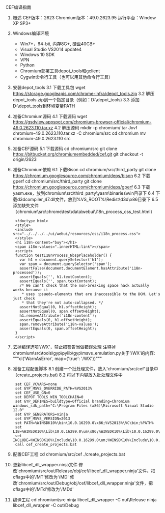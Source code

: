 CEF编译指南

1. 概述
	     CEF版本：2623
   	Chromium版本：49.0.2623.95
	    运行平台：Window XP SP3+

2. Windows编译环境
	* Win7+，64-bit, 内存8G+, 硬盘40GB+
	* Visual Studio VS2014 update4
	* Windows 10 SDK
	* VPN
	* Python
	* Chromium部署工具depot_tools和gclient
	* Cygwin命令行工具（也可以用其他命令行工具）

3. 安装depot_tools
	3.1 下载工具包
		wget https://storage.googleapis.com/chrome-infra/depot_tools.zip
	3.2 解压depot_tools.zip到一个指定目录（例如：D:\depot_tools)
	3.3 添加D:\depot_tools到环境变量PATH

4. 准备Chromium源码
	4.1 下载源码
		wget https://gsdview.appspot.com/chromium-browser-official/chromium-49.0.2623.110.tar.xz
	4.2 解压源码
		mkdir -p chromium/
		tar Jxvf chromium-49.0.2623.110.tar.xz -C chromium/src
		cd chromium
		mv chromium-49.0.2623.110 src

5. 准备CEF源码
	5.1 下载源码
		cd chromium/src
		git clone https://bitbucket.org/chromiumembedded/cef.git
		git checkout -t origin/2623

6. 准备Chromium依赖
	6.1 下载Bison
		cd chromium/src/third_party
		git clone https://chromium.googlesource.com/chromium/deps/bison
	6.2 下载gperf
		cd chromium/src/third_party
		git clone https://chromium.googlesource.com/chromium/deps/gperf
	6.3 下载yasm.exe，放到chromium\src\third_party\yasm\binaries\win目录下
	6.4 下载d3dcompiler_47.dll文件，放到%VS_ROOT%\Redist\d3d\x86目录下
	6.5 添加缺失文件（chromium\src\chrome\test\data\webui\i18n_process_css_test.html）

		<!doctype html>
		<style>
		<include src="../../../../ui/webui/resources/css/i18n_process.css">
		</style>
		<h1 i18n-content="buy"></h1>
		<span i18n-values=".innerHTML:link"></span>
		<script>
		function testI18nProcess_NbspPlaceholder() {
		  var h1 = document.querySelector('h1');
		  var span = document.querySelector('span');
		  assertFalse(document.documentElement.hasAttribute('i18n-processed'));
		  assertEquals('', h1.textContent);
		  assertEquals('', span.textContent);
		  /* We can't check that the non-breaking space hack actually works because it
		   * uses :psuedo-elements that are inaccessible to the DOM. Let's just check
		   * that they're not auto-collapsed. */
		  assertNotEqual(0, h1.offsetHeight);
		  assertNotEqual(0, span.offsetHeight);
		  h1.removeAttribute('i18n-content');
		  assertEquals(0, h1.offsetHeight);
		  span.removeAttribute('i18n-values');
		  assertEquals(0, span.offsetHeight);
		}
		</script>

7. 去掉编译选项'/WX'，禁止把警告当做错误处理
	注释掉chromium\src\tools\gyp\pylib\gyp\msvs_emulation.py关于'/WX'的内容:
	"""cl('WarnAsError', map={'true': '/WX'})"""

8. 准备工程配置脚本
	8.1 创建一个批处理文件，放入'chromium/src/cef'目录中（create_projects.bat)
	8.2 将以下内容放入批处理文件中

		set CEF_VCVARS=none
		set GYP_MSVS_OVERRIDE_PATH=%VS2013%
		set CEF_USE_GN=0
		set DEPOT_TOOLS_WIN_TOOLCHAIN=0
		set GYP_DEFINES=buildtype=Official branding=Chromium windows_sdk_path="C:\Program Files (x86)\Microsoft Visual Studio 12.0"
		set GYP_GENERATORS=ninja
		set GYP_MSVS_VERSION=2013
		set PATH=%WINSDK10%\bin\10.0.16299.0\x86;%VS2013%\VC\bin;%PATH%
		set LIB=%WINSDK10%\Lib\10.0.16299.0\um\x86;%WINSDK10%\Lib\10.0.16299.0\ucrt\x86;%VS2013%\VC\lib;%VS2013%\VC\atlmfc\lib;%LIB%
		set INCLUDE=%WINSDK10%\Include\10.0.16299.0\um;%WINSDK10%\Include\10.0.16299.0\ucrt;%WINSDK10%\Include\10.0.16299.0\shared;%WINSDK10%\Include\10.0.16299.0\winrt;%VS2013%\VC\include;%VS2013%\VC\atlmfc\include;%INCLUDE%
		call cef_create_projects.bat

9. 配置CEF工程
	cd chromium/src/cef
	./create_projects.bat

10. 更新libcef_dll_wrapper.ninja文件
	修改'chromium/src/out/Release/obj/cef/libcef_dll_wrapper.ninja'文件，把cflags中的'/MT'修改为'/MD'
	修改'chromium/src/out/Debug/obj/cef/libcef_dll_wrapper.ninja'文件，把cflags中的'/MTd'修改为'/MDd'

11. 编译工程
	cd chromium\src
	ninja libcef_dll_wrapper -C out\Release
	ninja libcef_dll_wrapper -C out\Debug